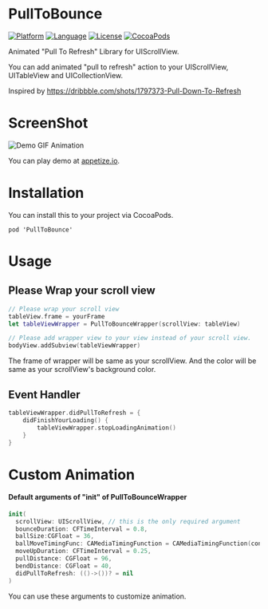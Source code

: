 # PullToBounce

[![Platform](http://img.shields.io/badge/platform-ios-blue.svg?style=flat
)](https://developer.apple.com/iphone/index.action)
[![Language](http://img.shields.io/badge/language-swift-brightgreen.svg?style=flat
)](https://developer.apple.com/swift)
[![License](http://img.shields.io/badge/license-MIT-lightgrey.svg?style=flat
)](http://mit-license.org)
[![CocoaPods](https://img.shields.io/cocoapods/v/PullToBounce.svg)]()


Animated "Pull To Refresh" Library for UIScrollView.

You can add animated "pull to refresh" action to your UIScrollView, UITableView and UICollectionView.

Inspired by https://dribbble.com/shots/1797373-Pull-Down-To-Refresh

# ScreenShot
![Demo GIF Animation](https://raw.githubusercontent.com/entotsu/PullToBounce/master/demo.gif "Demo GIF Animation")

You can play demo at [appetize.io](https://appetize.io/app/hbj0vawpk8uw9z00838vz5he4g).

# Installation

You can install this to your project via CocoaPods.

```
pod 'PullToBounce'
```


# Usage

## Please Wrap your scroll view

``` swift
// Please wrap your scroll view
tableView.frame = yourFrame
let tableViewWrapper = PullToBounceWrapper(scrollView: tableView)

// Please add wrapper view to your view instead of your scroll view.
bodyView.addSubview(tableViewWrapper)
```
The frame of wrapper will be same as your scrollView.
And the color will be same as your scrollView's background color.


## Event Handler

``` swift
tableViewWrapper.didPullToRefresh = {
    didFinishYourLoading() {
        tableViewWrapper.stopLoadingAnimation()
    }
}
```



# Custom Animation

#### Default arguments of "init" of PullToBounceWrapper


``` swift
init(
  scrollView: UIScrollView, // this is the only required argument
  bounceDuration: CFTimeInterval = 0.8,
  ballSize:CGFloat = 36,
  ballMoveTimingFunc: CAMediaTimingFunction = CAMediaTimingFunction(controlPoints:0.49,0.13,0.29,1.61),
  moveUpDuration: CFTimeInterval = 0.25,
  pullDistance: CGFloat = 96,
  bendDistance: CGFloat = 40,
  didPullToRefresh: (()->())? = nil
)
```
You can use these arguments to customize animation.
